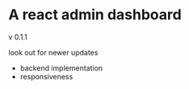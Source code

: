 # A react admin dashboard
v 0.1.1

look out for newer updates
* backend implementation 
* responsiveness
